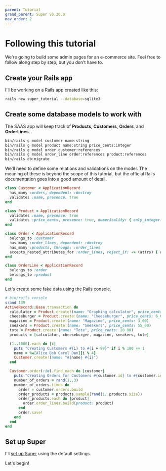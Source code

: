 ```yaml
---
parent: Tutorial
grand_parent: Super v0.20.0
nav_order: 2
---
```

# Following this tutorial

We're going to build some admin pages for an e-commerce site. Feel free to follow along step by step, but you don't have to.


## Create your Rails app

I'll be working on a Rails app created like this:

```sh
rails new super_tutorial --database=sqlite3
```


## Create some database models to work with

The SAAS app will keep track of **Products**, **Customers**, **Orders**, and **OrderLines**.

```sh
bin/rails g model customer name:string
bin/rails g model product name:string price_cents:integer
bin/rails g model order customer:references
bin/rails g model order_line order:references product:references
bin/rails db:migrate
```

We'll need to define some relations and validations on the model. The meaning of these is beyond the scope of this tutorial, but the official Rails documentation goes into a good amount of detail.

```ruby
class Customer < ApplicationRecord
  has_many :orders, dependent: :destroy
  validates :name, presence: true
end

class Product < ApplicationRecord
  validates :name, presence: true
  validates :price_cents, presence: true, numericality: { only_integer: true, greater_than_or_equal_to: 0 }
end

class Order < ApplicationRecord
  belongs_to :customer
  has_many :order_lines, dependent: :destroy
  has_many :products, through: :order_lines
  accepts_nested_attributes_for :order_lines, reject_if: -> (attrs) { attrs["product_id"].blank? }
end

class OrderLine < ApplicationRecord
  belongs_to :order
  belongs_to :product
end
```

Let's create some fake data using the Rails console.

```ruby
# bin/rails console
srand 139
ActiveRecord::Base.transaction do
  calculator = Product.create!(name: "Graphing calculator", price_cents: 100_00)
  cheeseburger = Product.create!(name: "Cheeseburger", price_cents: 6_00)
  magazine = Product.create!(name: "Magazine", price_cents: 3_00)
  sneakers = Product.create!(name: "Sneakers", price_cents: 55_00)
  tote = Product.create!(name: "Tote", price_cents: 20_00)
  products = [calculator, cheeseburger, magazine, sneakers, tote]

  (1..1000).each do |i|
    puts "Creating Customers #{i} to #{i + 99}" if i % 100 == 1
    name = %w[Alice Bob Carol Dan][i % 4]
    Customer.create!(name: "#{name} #{i}")
  end

  Customer.order(:id).find_each do |customer|
    puts "Creating Orders for Customers #{customer.id} to #{customer.id + 99}" if customer.id % 100 == 1
    number_of_orders = rand(1..3)
    number_of_orders.times do
      order = customer.orders.build
      order_products = products.sample(rand(1..products.size))
      order_products.each do |product|
        order.order_lines.build(product: product)
      end
      order.save!
    end
  end
end
```


## Set up Super

I'll [set up Super](./installation_and_setup.md) using the default settings.

Let's begin!

